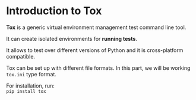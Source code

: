 # Introduction to Tox

**Tox** is a generic virtual environment management test command line tool.

It can create isolated environments for **running tests**.

It allows to test over different versions of Python and it is cross-platform compatible.

Tox can be set up with different file formats. In this part, we will be working `tox.ini` type format.

For installation, run: <br>
```pip install tox```